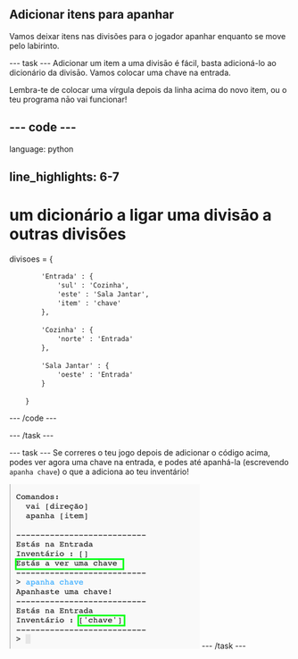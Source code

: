 ## Adicionar itens para apanhar

Vamos deixar itens nas divisões para o jogador apanhar enquanto se move pelo labirinto.

\--- task \--- Adicionar um item a uma divisāo é fácil, basta adicioná-lo ao dicionário da divisāo. Vamos colocar uma chave na entrada.

Lembra-te de colocar uma vírgula depois da linha acima do novo item, ou o teu programa nāo vai funcionar!

## \--- code \---

language: python

## line_highlights: 6-7

# um dicionário a ligar uma divisāo a outras divisões

divisoes = {

            'Entrada' : {
                'sul' : 'Cozinha',
                'este' : 'Sala Jantar',
                'item' : 'chave'
            },
    
            'Cozinha' : {
                'norte' : 'Entrada'
            },
    
            'Sala Jantar' : {
                'oeste' : 'Entrada'
            }
    
        }
    

\--- /code \---

\--- /task \---

\--- task \--- Se correres o teu jogo depois de adicionar o código acima, podes ver agora uma chave na entrada, e podes até apanhá-la (escrevendo `apanha chave`) o que a adiciona ao teu inventário!

![captura de ecrã](images/rpg-key-test.png) \--- /task \---